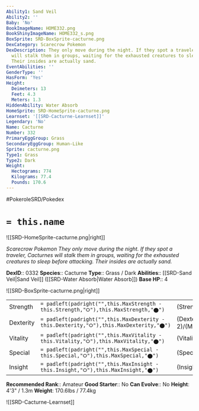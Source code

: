 ```yaml
---
Ability1: Sand Veil
Ability2: ''
Baby: 'No'
BookImageName: HOME332.png
BookShinyImageName: HOME332_s.png
BoxSprite: SRD-BoxSprite-cacturne.png
DexCategory: Scarecrow Pokemon
DexDescription: They only move during the night. If they spot a traveler, Cacturnes
  will stalk them in groups, waiting for the exhausted creatures to sleep before attacking.
  Their insides are actually sand.
EventAbilities: ''
GenderType: ''
HasForm: 'Yes'
Height:
  Deimeters: 13
  Feet: 4.3
  Meters: 1.3
HiddenAbility: Water Absorb
HomeSprite: SRD-HomeSprite-cacturne.png
Learnset: '[[SRD-Cacturne-Learnset]]'
Legendary: 'No'
Name: Cacturne
Number: 332
PrimaryEggGroup: Grass
SecondaryEggGroup: Human-Like
Sprite: cacturne.png
Type1: Grass
Type2: Dark
Weight:
  Hectograms: 774
  Kilograms: 77.4
  Pounds: 170.6
---
```


#PokeroleSRD/Pokedex

# `= this.name`

![[SRD-HomeSprite-cacturne.png|right]]

*Scarecrow Pokemon*
*They only move during the night. If they spot a traveler, Cacturnes will stalk them in groups, waiting for the exhausted creatures to sleep before attacking. Their insides are actually sand.*

**DexID**:: 0332
**Species**:: Cacturne
**Type**:: Grass / Dark
**Abilities**:: [[SRD-Sand Veil|Sand Veil]] ([[SRD-Water Absorb|Water Absorb]])
**Base HP**:: 4

![[SRD-BoxSprite-cacturne.png|right]]

|           |                                                                                        |                                          |
| --------- | -------------------------------------------------------------------------------------- | ---------------------------------------- |
| Strength  | `= padleft(padright("",this.MaxStrength - this.Strength,"⭘"),this.MaxStrength,"⬤")`    | (Strength::3)/(MaxStrength::6)   |
| Dexterity | `= padleft(padright("",this.MaxDexterity - this.Dexterity,"⭘"),this.MaxDexterity,"⬤")` | (Dexterity:: 2)/(MaxDexterity::4) |
| Vitality  | `= padleft(padright("",this.MaxVitality - this.Vitality,"⭘"),this.MaxVitality,"⬤")`    | (Vitality::2)/(MaxVitality::4)   |
| Special   | `= padleft(padright("",this.MaxSpecial - this.Special,"⭘"),this.MaxSpecial,"⬤")`       | (Special::3)/(MaxSpecial::6)     |
| Insight   | `= padleft(padright("",this.MaxInsight - this.Insight,"⭘"),this.MaxInsight,"⬤")`       | (Insight::2)/(MaxInsight::4)     |

**Recommended Rank**:: Amateur
**Good Starter**:: No
**Can Evolve**:: No
**Height**: 4'3" / 1.3m
**Weight**: 170.6lbs / 77.4kg

![[SRD-Cacturne-Learnset]]